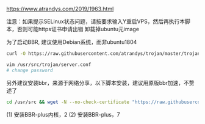 https://www.atrandys.com/2019/1963.html

注意：如果提示SELinux状态问题，请按要求输入Y重启VPS，然后再执行本脚本，否则可能https证书申请出错
卸载掉ubuntu元image

为了启动BBR, 建议使用Debian系统，而非ubuntu1804

```bash
curl -O https://raw.githubusercontent.com/atrandys/trojan/master/trojan_mult.sh && chmod +x trojan_mult.sh && ./trojan_mult.sh

vim /usr/src/trojan/server.conf
# change password
```

另外建议安装bbr，来源于网络分享，以下脚本安装，建议用原版bbr加速，不赘述了
```bash
cd /usr/src && wget -N --no-check-certificate "https://raw.githubusercontent.com/chiakge/Linux-NetSpeed/master/tcp.sh" && chmod +x tcp.sh && ./tcp.sh
```

(1) 安装BBR-plus内核，2
(2) 安装BBR-plus，7

